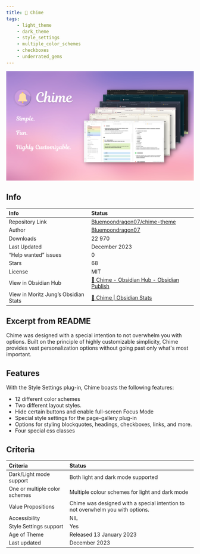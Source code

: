 ```yaml
---
title: 🔔 Chime
tags:
    - light_theme
    - dark_theme
    - style_settings
    - multiple_color_schemes
    - checkboxes
    - underrated_gems
---
```


<img src="https://raw.githubusercontent.com/Bluemoondragon07/chime-theme/refs/heads/main/Screenshots/Showcase.png">

## Info
| Info | Status |
| :--- | :--- |
| Repository Link | [Bluemoondragon07/chime-theme](https://github.com/Bluemoondragon07/chime-theme) |
| Author | [Bluemoondragon07](https://github.com/Bluemoondragon07) |
| Downloads | 22 970 |
| Last Updated | December 2023 |
| “Help wanted” issues | 0 |
| Stars | 68 |
| License | MIT |
| View in Obsidian Hub | [🔔 Chime \- Obsidian Hub \- Obsidian Publish](https://publish.obsidian.md/hub/02+-+Community+Expansions/02.05+All+Community+Expansions/Themes/%F0%9F%94%94+Chime) |
| View in Moritz Jung’s Obsidian Stats | [🔔 Chime \| Obsidian Stats](https://www.moritzjung.dev/obsidian-stats/themes/chime/) |

## Excerpt from README
Chime was designed with a special intention to not overwhelm you with options. Built on the principle of highly customizable simplicity, Chime provides vast personalization options without going past only what's most important.

## Features
With the Style Settings plug-in, Chime boasts the following features:
- 12 different color schemes
- Two different layout styles.
- Hide certain buttons and enable full-screen Focus Mode
- Special style settings for the page-gallery plug-in
- Options for styling blockquotes, headings, checkboxes, links, and more.
- Four special css classes

## Criteria
| Criteria | Status | 
| :--- | :--- | 
| Dark/Light mode support | Both light and dark mode supported | 
| One or multiple color schemes | Multiple colour schemes for light and dark mode | 
| Value Propositions | Chime was designed with a special intention to not overwhelm you with options. |
| Accessibility | NIL | 
| Style Settings support | Yes | 
| Age of Theme | Released 13 January 2023 | 
| Last updated | December 2023 | 
